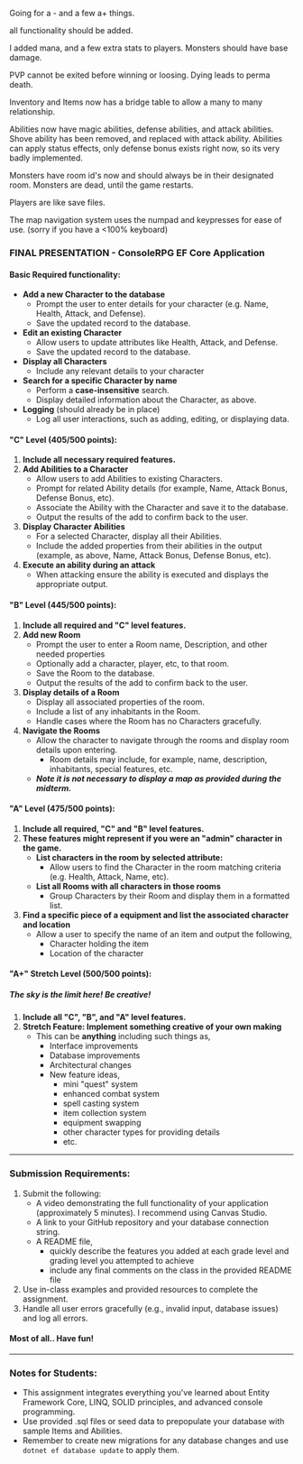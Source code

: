 ﻿Going for a - and a few a+ things.

all functionality should be added.

I added mana, and a few extra stats to players.
Monsters should have base damage.

PVP cannot be exited before winning or loosing.
Dying leads to perma death.

Inventory and Items now has a bridge table to allow a many to many relationship. 

Abilities now have magic abilities, defense abilities, and attack abilities. Shove ability has been removed, and replaced with attack ability.
Abilities can apply status effects, only defense bonus exists right now, so its very badly implemented.

Monsters have room id's now and should always be in their designated room.
Monsters are dead, until the game restarts.

Players are like save files.

The map navigation system uses the numpad and keypresses for ease of use. (sorry if you have a <100% keyboard) 









### FINAL PRESENTATION - ConsoleRPG EF Core Application

#### Basic Required functionality:
- **Add a new Character to the database**
  - Prompt the user to enter details for your character (e.g. Name, Health, Attack, and Defense).
  - Save the updated record to the database.
- **Edit an existing Character**
  - Allow users to update attributes like Health, Attack, and Defense.
  - Save the updated record to the database.
- **Display all Characters**
  - Include any relevant details to your character
- **Search for a specific Character by name**
  - Perform a **case-insensitive** search.
  - Display detailed information about the Character, as above.
- **Logging** (should already be in place)
  - Log all user interactions, such as adding, editing, or displaying data.

#### **"C" Level (405/500 points):**
1. **Include all necessary required features.**
2. **Add Abilities to a Character**
   - Allow users to add Abilities to existing Characters.
   - Prompt for related Ability details (for example, Name, Attack Bonus, Defense Bonus, etc).
   - Associate the Ability with the Character and save it to the database.
   - Output the results of the add to confirm back to the user.
3. **Display Character Abilities**
   - For a selected Character, display all their Abilities.  
   - Include the added properties from their abilities in the output (example, as above, Name, Attack Bonus, Defense Bonus, etc).
4. **Execute an ability during an attack**
   - When attacking ensure the ability is executed and displays the appropriate output.

#### **"B" Level (445/500 points):**
1. **Include all required and "C" level features.**
2. **Add new Room**  
   - Prompt the user to enter a Room name, Description, and other needed properties
   - Optionally add a character, player, etc, to that room.
   - Save the Room to the database.
   - Output the results of the add to confirm back to the user.
3. **Display details of a Room**  
   - Display all associated properties of the room.
   - Include a list of any inhabitants in the Room.  
   - Handle cases where the Room has no Characters gracefully.
4. **Navigate the Rooms**
   - Allow the character to navigate through the rooms and display room details upon entering.
      - Room details may include, for example, name, description, inhabitants, special features, etc.
   - ***Note it is not necessary to display a map as provided during the midterm.***

#### **"A" Level (475/500 points):**
1. **Include all required, "C" and "B" level features.**
2. **These features might represent if you were an "admin" character in the game.**
   - **List characters in the room by selected attribute:**  
     - Allow users to find the Character in the room matching criteria (e.g. Health, Attack, Name, etc).
   - **List all Rooms with all characters in those rooms**  
     - Group Characters by their Room and display them in a formatted list.
3. **Find a specific piece of a equipment and list the associated character and location**
   - Allow a user to specify the name of an item and output the following,
      - Character holding the item
      - Location of the character

#### **"A+" Stretch Level (500/500 points):**
##### The sky is the limit here!  Be creative!
1. **Include all "C", "B", and "A" level features.**
2. **Stretch Feature: Implement something creative of your own making**
   - This can be **anything** including such things as,
      - Interface improvements
      - Database improvements
      - Architectural changes
      - New feature ideas,
         - mini "quest" system
         - enhanced combat system
         - spell casting system
         - item collection system
         - equipment swapping
         - other character types for providing details
         - etc.
---

### Submission Requirements:
1. Submit the following:
   - A video demonstrating the full functionality of your application (approximately 5 minutes).  I recommend using Canvas Studio.
   - A link to your GitHub repository and your database connection string.
   - A README file, 
      - quickly describe the features you added at each grade level and grading level you attempted to achieve
      - include any final comments on the class in the provided README file
2. Use in-class examples and provided resources to complete the assignment.
3. Handle all user errors gracefully (e.g., invalid input, database issues) and log all errors.

#### Most of all.. Have fun!
---

### Notes for Students:
- This assignment integrates everything you've learned about Entity Framework Core, LINQ, SOLID principles, and advanced console programming.
- Use provided .sql files or seed data to prepopulate your database with sample Items and Abilities.
- Remember to create new migrations for any database changes and use `dotnet ef database update` to apply them.
